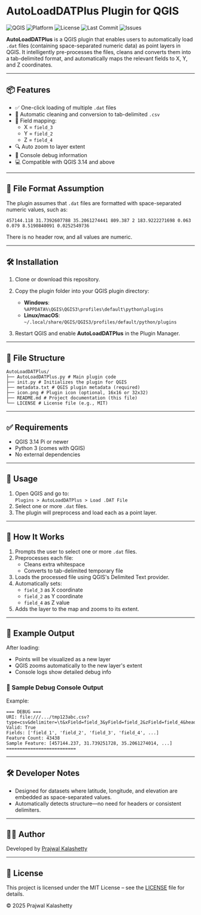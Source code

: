 # AutoLoadDATPlus Plugin for QGIS

![QGIS](https://img.shields.io/badge/QGIS-3.14+-green?logo=qgis)
![Platform](https://img.shields.io/badge/Platform-Windows%20%7C%20Linux%20%7C%20macOS-blue)
![License](https://img.shields.io/github/license/Hubber86/AutoLoadDATPlus)
![Last Commit](https://img.shields.io/github/last-commit/Hubber86/AutoLoadDATPlus)
![Issues](https://img.shields.io/github/issues/Hubber86/AutoLoadDATPlus)

**AutoLoadDATPlus** is a QGIS plugin that enables users to automatically load `.dat` files (containing space-separated numeric data) as point layers in QGIS. It intelligently pre-processes the files, cleans and converts them into a tab-delimited format, and automatically maps the relevant fields to X, Y, and Z coordinates.

---

## 📦 Features

- ✅ One-click loading of multiple `.dat` files
- 🧹 Automatic cleaning and conversion to tab-delimited `.csv`
- 🧭 Field mapping:
  - X = `field_3`
  - Y = `field_2`
  - Z = `field_4`
- 🔍 Auto zoom to layer extent
- 🐞 Console debug information
- 💻 Compatible with QGIS 3.14 and above

---

## 📂 File Format Assumption

The plugin assumes that `.dat` files are formatted with space-separated numeric values, such as:

```
457144.118 31.7392607788 35.2061274441 809.387 2 183.9222271698 0.063 0.079 8.5190840091 0.0252549736
```


There is no header row, and all values are numeric.

---

## 🛠 Installation

1. Clone or download this repository.
2. Copy the plugin folder into your QGIS plugin directory:

   - **Windows**:  
     `%APPDATA%\QGIS\QGIS3\profiles\default\python\plugins`
   - **Linux/macOS**:  
     `~/.local/share/QGIS/QGIS3/profiles/default/python/plugins`

3. Restart QGIS and enable **AutoLoadDATPlus** in the Plugin Manager.

---
## 📂 File Structure
```
AutoLoadDATPlus/
├── AutoLoadDATPlus.py # Main plugin code
├── init.py # Initializes the plugin for QGIS
├── metadata.txt # QGIS plugin metadata (required)
├── icon.png # Plugin icon (optional, 16x16 or 32x32)
├── README.md # Project documentation (this file)
└── LICENSE # License file (e.g., MIT)
```
---
## ✅ Requirements

- QGIS 3.14 Pi or newer
- Python 3 (comes with QGIS)
- No external dependencies

---
## 🚀 Usage

1. Open QGIS and go to:  
   `Plugins > AutoLoadDATPlus > Load .DAT File`
2. Select one or more `.dat` files.
3. The plugin will preprocess and load each as a point layer.

---
## 🔧 How It Works

1. Prompts the user to select one or more `.dat` files.
2. Preprocesses each file:
   - Cleans extra whitespace
   - Converts to tab-delimited temporary file
3. Loads the processed file using QGIS's Delimited Text provider.
4. Automatically sets:
   - `field_3` as X coordinate
   - `field_2` as Y coordinate
   - `field_4` as Z value
5. Adds the layer to the map and zooms to its extent.

---
## 📸 Example Output

After loading:

- Points will be visualized as a new layer
- QGIS zooms automatically to the new layer's extent
- Console logs show detailed debug info

### 🔧 Sample Debug Console Output

Example:
```
=== DEBUG ===
URI: file:///.../tmp123abc.csv?type=csv&delimiter=\t&xField=field_3&yField=field_2&zField=field_4&header=no&...
Valid: True
Fields: ['field_1', 'field_2', 'field_3', 'field_4', ...]
Feature Count: 43438
Sample Feature: [457144.237, 31.739251728, 35.2061274014, ...]
==========================
```
---

## 🛠 Developer Notes

- Designed for datasets where latitude, longitude, and elevation are embedded as space-separated values.
- Automatically detects structure—no need for headers or consistent delimiters.

---

## 🧑‍💻 Author

Developed by [Prajwal Kalashetty](https://github.com/Hubber86)

---

## 📄 License

This project is licensed under the MIT License – see the [LICENSE](LICENSE) file for details.

© 2025 Prajwal Kalashetty
